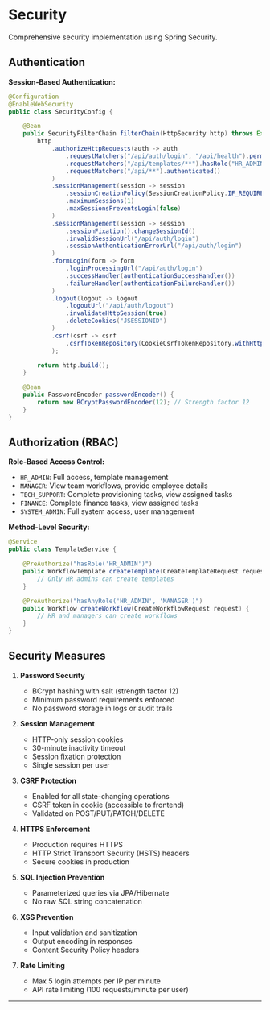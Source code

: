 # Security

Comprehensive security implementation using Spring Security.

## Authentication

**Session-Based Authentication:**
```java
@Configuration
@EnableWebSecurity
public class SecurityConfig {

    @Bean
    public SecurityFilterChain filterChain(HttpSecurity http) throws Exception {
        http
            .authorizeHttpRequests(auth -> auth
                .requestMatchers("/api/auth/login", "/api/health").permitAll()
                .requestMatchers("/api/templates/**").hasRole("HR_ADMIN")
                .requestMatchers("/api/**").authenticated()
            )
            .sessionManagement(session -> session
                .sessionCreationPolicy(SessionCreationPolicy.IF_REQUIRED)
                .maximumSessions(1)
                .maxSessionsPreventsLogin(false)
            )
            .sessionManagement(session -> session
                .sessionFixation().changeSessionId()
                .invalidSessionUrl("/api/auth/login")
                .sessionAuthenticationErrorUrl("/api/auth/login")
            )
            .formLogin(form -> form
                .loginProcessingUrl("/api/auth/login")
                .successHandler(authenticationSuccessHandler())
                .failureHandler(authenticationFailureHandler())
            )
            .logout(logout -> logout
                .logoutUrl("/api/auth/logout")
                .invalidateHttpSession(true)
                .deleteCookies("JSESSIONID")
            )
            .csrf(csrf -> csrf
                .csrfTokenRepository(CookieCsrfTokenRepository.withHttpOnlyFalse())
            );

        return http.build();
    }

    @Bean
    public PasswordEncoder passwordEncoder() {
        return new BCryptPasswordEncoder(12); // Strength factor 12
    }
}
```

## Authorization (RBAC)

**Role-Based Access Control:**
- `HR_ADMIN`: Full access, template management
- `MANAGER`: View team workflows, provide employee details
- `TECH_SUPPORT`: Complete provisioning tasks, view assigned tasks
- `FINANCE`: Complete finance tasks, view assigned tasks
- `SYSTEM_ADMIN`: Full system access, user management

**Method-Level Security:**
```java
@Service
public class TemplateService {

    @PreAuthorize("hasRole('HR_ADMIN')")
    public WorkflowTemplate createTemplate(CreateTemplateRequest request) {
        // Only HR admins can create templates
    }

    @PreAuthorize("hasAnyRole('HR_ADMIN', 'MANAGER')")
    public Workflow createWorkflow(CreateWorkflowRequest request) {
        // HR and managers can create workflows
    }
}
```

## Security Measures

1. **Password Security**
   - BCrypt hashing with salt (strength factor 12)
   - Minimum password requirements enforced
   - No password storage in logs or audit trails

2. **Session Management**
   - HTTP-only session cookies
   - 30-minute inactivity timeout
   - Session fixation protection
   - Single session per user

3. **CSRF Protection**
   - Enabled for all state-changing operations
   - CSRF token in cookie (accessible to frontend)
   - Validated on POST/PUT/PATCH/DELETE

4. **HTTPS Enforcement**
   - Production requires HTTPS
   - HTTP Strict Transport Security (HSTS) headers
   - Secure cookies in production

5. **SQL Injection Prevention**
   - Parameterized queries via JPA/Hibernate
   - No raw SQL string concatenation

6. **XSS Prevention**
   - Input validation and sanitization
   - Output encoding in responses
   - Content Security Policy headers

7. **Rate Limiting**
   - Max 5 login attempts per IP per minute
   - API rate limiting (100 requests/minute per user)

---
